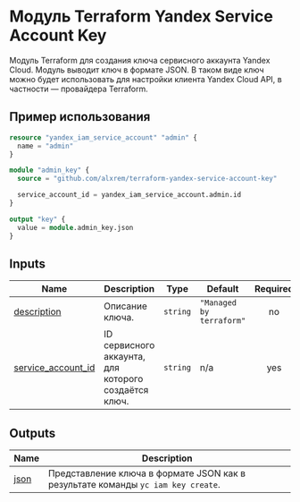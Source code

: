 # Модуль Terraform Yandex Service Account Key

Модуль Terraform для создания ключа сервисного аккаунта Yandex Cloud.
Модуль выводит ключ в формате JSON. В таком виде ключ можно будет использовать
для настройки клиента Yandex Cloud API, в частности &mdash; провайдера Terraform.

## Пример использования

```terraform
resource "yandex_iam_service_account" "admin" {
  name = "admin"
}

module "admin_key" {
  source = "github.com/alxrem/terraform-yandex-service-account-key"

  service_account_id = yandex_iam_service_account.admin.id
}

output "key" {
  value = module.admin_key.json
}
```
<!-- BEGIN_TF_DOCS -->
## Inputs

| Name | Description | Type | Default | Required |
|------|-------------|------|---------|:--------:|
| <a name="input_description"></a> [description](#input\_description) | Описание ключа. | `string` | `"Managed by terraform"` | no |
| <a name="input_service_account_id"></a> [service\_account\_id](#input\_service\_account\_id) | ID сервисного аккаунта, для которого создаётся ключ. | `string` | n/a | yes |

## Outputs

| Name | Description |
|------|-------------|
| <a name="output_json"></a> [json](#output\_json) | Представление ключа в формате JSON как в результате команды `yc iam key create`. |
<!-- END_TF_DOCS -->